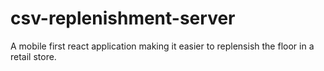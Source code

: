 # csv-replenishment-server
A mobile first react application making it easier to replensish the floor in a retail store.
